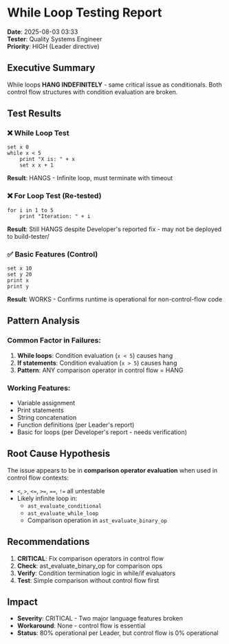 # While Loop Testing Report
**Date**: 2025-08-03 03:33  
**Tester**: Quality Systems Engineer  
**Priority**: HIGH (Leader directive)

## Executive Summary
While loops **HANG INDEFINITELY** - same critical issue as conditionals. Both control flow structures with condition evaluation are broken.

## Test Results

### ❌ While Loop Test
```xmd
set x 0
while x < 5
    print "X is: " + x
    set x x + 1
```
**Result**: HANGS - Infinite loop, must terminate with timeout

### ❌ For Loop Test (Re-tested)
```xmd
for i in 1 to 5
    print "Iteration: " + i
```
**Result**: Still HANGS despite Developer's reported fix - may not be deployed to build-tester/

### ✅ Basic Features (Control)
```xmd
set x 10
set y 20
print x
print y
```
**Result**: WORKS - Confirms runtime is operational for non-control-flow code

## Pattern Analysis

### Common Factor in Failures:
1. **While loops**: Condition evaluation (`x < 5`) causes hang
2. **If statements**: Condition evaluation (`x > 5`) causes hang
3. **Pattern**: ANY comparison operator in control flow = HANG

### Working Features:
- Variable assignment
- Print statements
- String concatenation
- Function definitions (per Leader's report)
- Basic for loops (per Developer's report - needs verification)

## Root Cause Hypothesis
The issue appears to be in **comparison operator evaluation** when used in control flow contexts:
- `<`, `>`, `<=`, `>=`, `==`, `!=` all untestable
- Likely infinite loop in:
  - `ast_evaluate_conditional` 
  - `ast_evaluate_while_loop`
  - Comparison operation in `ast_evaluate_binary_op`

## Recommendations
1. **CRITICAL**: Fix comparison operators in control flow
2. **Check**: ast_evaluate_binary_op for comparison ops
3. **Verify**: Condition termination logic in while/if evaluators
4. **Test**: Simple comparison without control flow first

## Impact
- **Severity**: CRITICAL - Two major language features broken
- **Workaround**: None - control flow is essential
- **Status**: 80% operational per Leader, but control flow is 0% operational